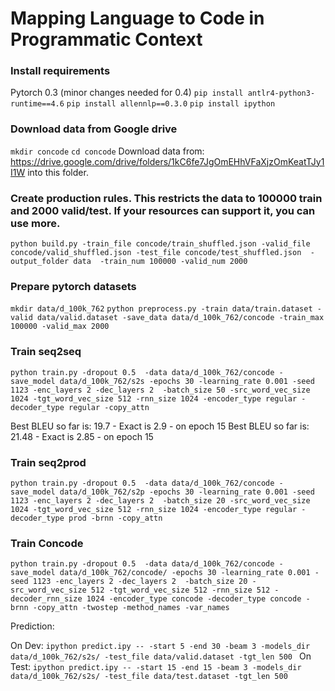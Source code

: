 # Mapping Language to Code in Programmatic Context

### Install requirements

Pytorch 0.3 (minor changes needed for 0.4)
```pip install antlr4-python3-runtime==4.6```
```pip install allennlp==0.3.0```
```pip install ipython```

### Download data from Google drive
```mkdir concode```
```cd concode```
Download data from: https://drive.google.com/drive/folders/1kC6fe7JgOmEHhVFaXjzOmKeatTJy1I1W into this folder.

### Create production rules. This restricts the data to 100000 train and 2000 valid/test. If your resources can support it,  you can use more.
```python build.py -train_file concode/train_shuffled.json -valid_file concode/valid_shuffled.json -test_file concode/test_shuffled.json  -output_folder data  -train_num 100000 -valid_num 2000```

### Prepare pytorch datasets
```mkdir data/d_100k_762```
```python preprocess.py -train data/train.dataset -valid data/valid.dataset -save_data data/d_100k_762/concode -train_max 100000 -valid_max 2000``` 

### Train seq2seq
```python train.py -dropout 0.5  -data data/d_100k_762/concode -save_model data/d_100k_762/s2s -epochs 30 -learning_rate 0.001 -seed 1123 -enc_layers 2 -dec_layers 2  -batch_size 50 -src_word_vec_size 1024 -tgt_word_vec_size 512 -rnn_size 1024 -encoder_type regular -decoder_type regular -copy_attn ```

Best BLEU so far is: 19.7 - Exact is 2.9 - on epoch 15
Best BLEU so far is: 21.48 - Exact is 2.85 - on epoch 15

### Train seq2prod
```python train.py -dropout 0.5  -data data/d_100k_762/concode -save_model data/d_100k_762/s2p -epochs 30 -learning_rate 0.001 -seed 1123 -enc_layers 2 -dec_layers 2  -batch_size 20 -src_word_vec_size 1024 -tgt_word_vec_size 512 -rnn_size 1024 -encoder_type regular -decoder_type prod -brnn -copy_attn ```

### Train Concode
```python train.py -dropout 0.5  -data data/d_100k_762/concode -save_model data/d_100k_762/concode/ -epochs 30 -learning_rate 0.001 -seed 1123 -enc_layers 2 -dec_layers 2  -batch_size 20 -src_word_vec_size 512 -tgt_word_vec_size 512 -rnn_size 512 -decoder_rnn_size 1024 -encoder_type concode -decoder_type concode -brnn -copy_attn -twostep -method_names -var_names```

Prediction:

On Dev: 
```ipython predict.ipy -- -start 5 -end 30 -beam 3 -models_dir  data/d_100k_762/s2s/ -test_file data/valid.dataset -tgt_len 500 ```
On Test: 
```ipython predict.ipy -- -start 15 -end 15 -beam 3 -models_dir  data/d_100k_762/s2s/ -test_file data/test.dataset -tgt_len 500 ```

